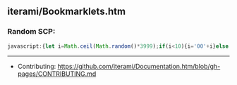 iterami/Bookmarklets.htm
------------------------

### Random SCP:

```javascript
javascript:{let i=Math.ceil(Math.random()*3999);if(i<10){i='00'+i}else if(i<100){i='0'+i}window.location.href='http://scp-wiki.net/scp-'+i};void(0);
```

---

* Contributing: https://github.com/iterami/Documentation.htm/blob/gh-pages/CONTRIBUTING.md
